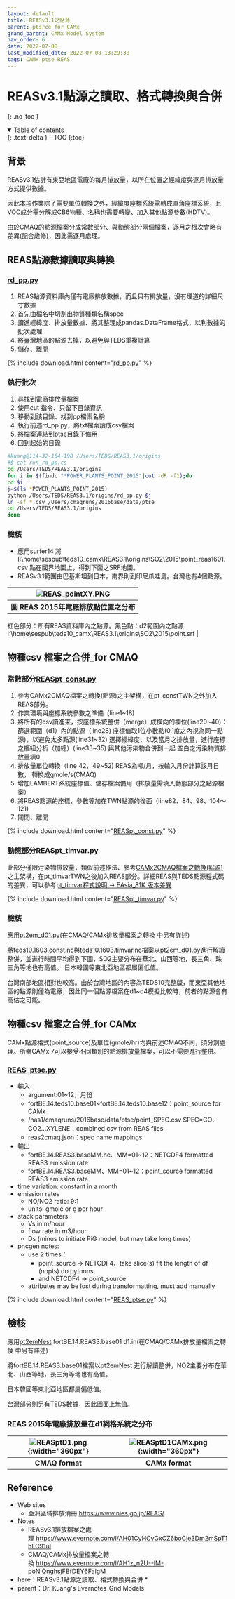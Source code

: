 ```yaml
---
layout: default
title: REASv3.1之點源
parent: ptsrce for CAMx
grand_parent: CAMx Model System
nav_order: 6
date: 2022-07-08
last_modified_date: 2022-07-08 13:29:38
tags: CAMx ptse REAS
---
```


# REASv3.1點源之讀取、格式轉換與合併

{: .no_toc }

<details open markdown="block">
  <summary>
    Table of contents
  </summary>
  {: .text-delta }
- TOC
{:toc}
</details>

## 背景

REASv3.1估計有東亞地區電廠的每月排放量，以所在位置之經緯度與逐月排放量方式提供數據。

因此本項作業除了需要單位轉換之外，經緯度座標系統需轉成直角座標系統，且VOC成分需分解成CB6物種、名稱也需要轉變、加入其他點源參數(HDTV)。

由於CMAQ的點源檔案分成常數部分、與動態部分兩個檔案，逐月之根次會略有差異(配合歲修)，因此需逐月處理。

## REAS點源數據讀取與轉換

### [rd_pp.py](https://github.com/sinotec2/Focus-on-Air-Quality/blob/main/Global_Regional_Emission/REAS/rd_pp.py)

1. REAS點源資料庫內僅有電廠排放數據，而且只有排放量，沒有煙道的詳細尺寸數據
2. 首先由檔名中切割出物質種類名稱spec
3. 讀進經緯度、排放量數據、將其整理成pandas.DataFrame格式，以利數據的批次處理
4. 將臺灣地區的點源去掉，以避免與TEDS重複計算
5. 儲存、離開

{% include download.html content="[rd_pp.py](https://github.com/sinotec2/Focus-on-Air-Quality/blob/main/Global_Regional_Emission/REAS/rd_pp.py)" %}

### 執行批次

1. 尋找到電廠排放量檔案
2. 使用cut 指令、只留下目錄資訊
3. 移動到該目錄、找到pp檔案名稱
4. 執行前述rd_pp.py，將txt檔案讀成csv檔案
5. 將檔案連結到ptse目錄下備用
6. 回到起始的目錄

```bash
#kuang@114-32-164-198 /Users/TEDS/REAS3.1/origins
#$ cat run_rd_pp.cs
cd /Users/TEDS/REAS3.1/origins
for i in $(findc "*POWER_PLANTS_POINT_2015"|cut -dR -f1);do
cd $i
j=$(ls *POWER_PLANTS_POINT_2015)
python /Users/TEDS/REAS3.1/origins/rd_pp.py $j
ln -sf *.csv /Users/cmaqruns/2016base/data/ptse
cd /Users/TEDS/REAS3.1/origins
done
```

### 檢核

- 應用surfer14
將I:\home\sespub\teds10_camx\REAS3.1\origins\SO2\2015\point_reas1601.csv 點在國界地圖上，得到下面之SRF地圖。
- REASv3.1範圍由巴基斯坦到日本，南界則到印尼爪哇島。台灣也有4個點源。

| ![REAS_pointXY.PNG](../../assets/images/REAS_pointXY.PNG) |
|:--:|
| <b>圖 REAS 2015年電廠排放點位置之分布</b>
紅色部分：所有REAS資料庫內之點源。黑色點：d2範圍內之點源
I:\home\sespub\teds10_camx\REAS3.1\origins\SO2\2015\point.srf |

## 物種csv 檔案之合併_for CMAQ

### 常數部分[REASpt_const.py](https://github.com/sinotec2/Focus-on-Air-Quality/blob/main/Global_Regional_Emission/REAS/REASpt_const.py)

1. 參考CAMx2CMAQ檔案之轉換(點源)之主架構，在pt_constTWN之外加入REAS部分。
2. 作業環境與座標系統參數之準備（line1~18)
3. 將所有的csv讀進來，按座標系統整併（merge）成橫向的欄位(line20~40)：
   篩選範圍（d1）內的點源（line28)
   座標值取1位小數點(0.1度之內視為同一點源)，以避免太多點源(line31~32)
   選擇經緯度、以及當月之排放量，進行座標之樞紐分析（加總）(line33~35)
   與其他污染物合併到一起
   空白之污染物質排放量填0
4. 排放量單位轉換（line 42、49~52)
   REAS為噸/月，按輸入月份計算該月日數，
   轉換成gmole/s(CMAQ)
5. 增加LAMBERT系統座標值、儲存檔案備用（排放量需填入動態部分之點源檔案）
6. 將REAS點源的座標、參數等加在TWN點源的後面（line82、84、98、104～121)
7. 關閉、離開

{% include download.html content="[REASpt_const.py](https://github.com/sinotec2/Focus-on-Air-Quality/blob/main/Global_Regional_Emission/REAS/REASpt_const.py)" %}

### 動態部分REASpt_timvar.py

此部分僅限污染物排放量，類似前述作法、參考[CAMx2CMAQ檔案之轉換(點源)](https://sinotec2.github.io/FAQ/2022/07/04/emis.html#camx2cmaq檔案之轉換)之主架構，在pt_timvarTWN之後加入REAS部分。詳細REAS與TEDS點源程式碼的差異，可以參考[pt_timvar程式說明 -> EAsia_81K 版本差異](https://sinotec2.github.io/FAQ/2022/07/07/pt_timvar.py.html#easia_81k-版本差異)

{% include download.html content="[REASpt_timvar.py](https://github.com/sinotec2/Focus-on-Air-Quality/blob/main/Global_Regional_Emission/REAS/REASpt_timvar.py)" %}

### 檢核

應用[pt2em_d01.py](https://github.com/sinotec2/Focus-on-Air-Quality/blob/main/GridModels/PTSE/pt2em_d01.py)(在CMAQ/CAMx排放量檔案之轉換 中另有詳述)

將teds10.1603.const.nc與teds10.1603.timvar.nc檔案以[pt2em_d01.py](https://github.com/sinotec2/Focus-on-Air-Quality/blob/main/GridModels/PTSE/pt2em_d01.py)進行解讀整併，並進行時間平均得到下圖，SO2主要分布在華北、山西等地，長三角、珠三角等地也有高值。
日本韓國等東北亞地區都屬偏低值。

台灣南部地區相對也較高。由於台灣地區的內容為TEDS10完整版，而東亞其他地區的點源則僅為電廠，因此同一個點源檔案在d1~d4模擬比較時，前者的點源會有高估之可能。

## 物種csv 檔案之合併_for CAMx

CAMx點源格式(point_source)及單位(gmole/hr)均與前述CMAQ不同，須分別處理。所幸CAMx 7可以接受不同類別的點源排放量檔案，可以不需要進行整併。

### [REAS_ptse.py](https://github.com/sinotec2/Focus-on-Air-Quality/blob/main/Global_Regional_Emission/REAS/REAS_ptse.py)

- 輸入
  - argument:01~12，月份
  - fortBE.14.teds10.base01~fortBE.14.teds10.base12：point_source for CAMx
  - /nas1/cmaqruns/2016base/data/ptse/point_SPEC.csv SPEC=CO、CO2...XYLENE：combined csv from REAS files
  - reas2cmaq.json：spec name mappings
- 輸出
  - fortBE.14.REAS3.baseMM.nc、MM=01~12：NETCDF4 formatted REAS3 emission rate
  - fortBE.14.REAS3.baseMM、MM=01~12：point_source formatted REAS3 emission rate
- time variation: constant in a month
- emission rates
  - NO/NO2 ratio: 9:1
  - units: gmole or g per hour
- stack parameters:
  - Vs in m/hour
  - flow rate in m3/hour
  - Ds (minus to initiate PiG model, but may take long times)
- pncgen notes:
  - use 2 times：
    - point_source -> NETCDF4、take slice(s) fit the length of df (nopts)
  do pythons,
    - and NETCDF4 -> point_source
  - attributes may be lost during transformatting, must add manually

{% include download.html content="[REAS_ptse.py](https://github.com/sinotec2/Focus-on-Air-Quality/blob/main/Global_Regional_Emission/REAS/REAS_ptse.py)" %}

## 檢核

應用[pt2emNest](https://sinotec2.github.io/FAQ/2022/07/04/emis.html#pt2emf) fortBE.14.REAS3.base01 d1.in(在CMAQ/CAMx排放量檔案之轉換 中另有詳述)

將fortBE.14.REAS3.base01檔案以pt2emNest 進行解讀整併，NO2主要分布在華北、山西等地，長三角等地也有高值。

日本韓國等東北亞地區都屬偏低值。

台灣部分則另有TEDS數據，因此圖面上無值。

### REAS 2015年電廠排放量在d1網格系統之分布

| ![REASptD1.png](../../assets/images/REASptD1.png){:width="360px"} |![REASptD1CAMx.png](../../assets/images/REASptD1CAMx.png){:width="360px"} |
|:--:|:--:|
| <b>CMAQ format</b>| <b>CAMx format</b>|

## Reference

- Web sites
  - 亞洲區域排放清冊 https://www.nies.go.jp/REAS/
- Notes
  - REASv3.1排放檔案之處理 https://www.evernote.com/l/AH01CyHCvGxCZ6boCje3Dm2mSpT1hLC91uI
  - CMAQ/CAMx排放量檔案之轉換 https://www.evernote.com/l/AH1z_n2U--lM-poNlQnghsjFBfDEY6FalgM
- here：REASv3.1點源之讀取、格式轉換與合併 *
- parent：Dr. Kuang's Evernotes_Grid Models
